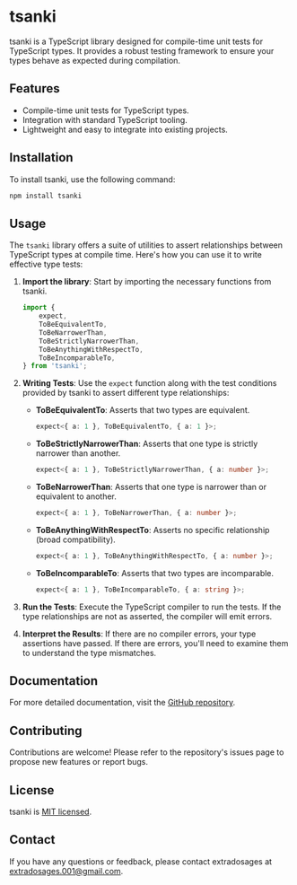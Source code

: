 
# tsanki

tsanki is a TypeScript library designed for compile-time unit tests for TypeScript types. It provides a robust testing framework to ensure your types behave as expected during compilation.

## Features

- Compile-time unit tests for TypeScript types.
- Integration with standard TypeScript tooling.
- Lightweight and easy to integrate into existing projects.

## Installation

To install tsanki, use the following command:

```bash
npm install tsanki
```

## Usage

The `tsanki` library offers a suite of utilities to assert relationships between TypeScript types at compile time. Here's how you can use it to write effective type tests:

1. **Import the library**: Start by importing the necessary functions from tsanki.

   ```typescript
   import {
       expect,
       ToBeEquivalentTo,
       ToBeNarrowerThan,
       ToBeStrictlyNarrowerThan,
       ToBeAnythingWithRespectTo,
       ToBeIncomparableTo,
   } from 'tsanki';
   ```

2. **Writing Tests**: Use the `expect` function along with the test conditions provided by tsanki to assert different type relationships:

   - **ToBeEquivalentTo**: Asserts that two types are equivalent.

     ```typescript
     expect<{ a: 1 }, ToBeEquivalentTo, { a: 1 }>;
     ```

   - **ToBeStrictlyNarrowerThan**: Asserts that one type is strictly narrower than another.

     ```typescript
     expect<{ a: 1 }, ToBeStrictlyNarrowerThan, { a: number }>;
     ```

   - **ToBeNarrowerThan**: Asserts that one type is narrower than or equivalent to another.

     ```typescript
     expect<{ a: 1 }, ToBeNarrowerThan, { a: number }>;
     ```

   - **ToBeAnythingWithRespectTo**: Asserts no specific relationship (broad compatibility).

     ```typescript
     expect<{ a: 1 }, ToBeAnythingWithRespectTo, { a: number }>;
     ```

   - **ToBeIncomparableTo**: Asserts that two types are incomparable.

     ```typescript
     expect<{ a: 1 }, ToBeIncomparableTo, { a: string }>;
     ```

3. **Run the Tests**: Execute the TypeScript compiler to run the tests. If the type relationships are not as asserted, the compiler will emit errors.

4. **Interpret the Results**: If there are no compiler errors, your type assertions have passed. If there are errors, you'll need to examine them to understand the type mismatches.

## Documentation

For more detailed documentation, visit the [GitHub repository](https://github.com/extradosages/tsanki).

## Contributing

Contributions are welcome! Please refer to the repository's issues page to propose new features or report bugs.

## License

tsanki is [MIT licensed](LICENSE).

## Contact

If you have any questions or feedback, please contact extradosages at extradosages.001@gmail.com.
